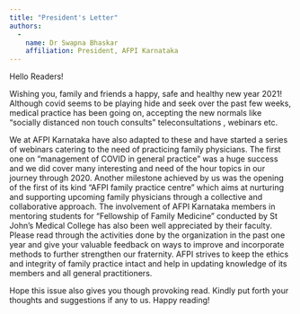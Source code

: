 ```yaml
---
title: "President's Letter"
authors:
  -
    name: Dr Swapna Bhaskar
    affiliation: President, AFPI Karnataka
---
```


Hello Readers!

Wishing you, family and friends a happy, safe and healthy new year 2021! Although covid seems to be playing hide and seek over the past few weeks, medical practice has been going on, accepting the new normals like “socially distanced non touch consults” teleconsultations , webinars etc.

We at AFPI Karnataka have also adapted to these and have started a series of webinars catering to the need of practicing family physicians. The first one on “management of COVID in general practice” was a huge success and we did cover many interesting and need of the hour topics in our journey through 2020. Another milestone achieved by us was the opening of the first of its kind “AFPI family practice centre” which aims at nurturing and supporting upcoming family physicians through a collective and collaborative approach. The involvement of AFPI Karnataka members in mentoring students for “Fellowship of Family Medicine” conducted by St John’s Medical College has also been well appreciated by their faculty.  Please read through the activities done by the organization in the past one year and give your valuable feedback on ways to improve and incorporate methods to further strengthen our fraternity. AFPI strives to keep the ethics and integrity of family practice intact and help in updating knowledge of its members and all general practitioners.

Hope this issue also gives you though provoking read. Kindly put forth your thoughts and suggestions if any to us. Happy reading!
